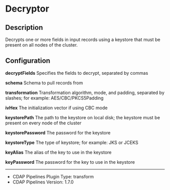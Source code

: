 # Decryptor


Description
-----------
Decrypts one or more fields in input records using a keystore 
that must be present on all nodes of the cluster.


Configuration
-------------
**decryptFields** Specifies the fields to decrypt, separated by commas

**schema** Schema to pull records from

**transformation** Transformation algorithm, mode, and padding, separated by slashes; for example: AES/CBC/PKCS5Padding

**ivHex** The initialization vector if using CBC mode

**keystorePath** The path to the keystore on local disk; the keystore must be present on every node of the cluster

**keystorePassword** The password for the keystore

**keystoreType** The type of keystore; for example: JKS or JCEKS

**keyAlias** The alias of the key to use in the keystore

**keyPassword** The password for the key to use in the keystore

---
- CDAP Pipelines Plugin Type: transform
- CDAP Pipelines Version: 1.7.0
